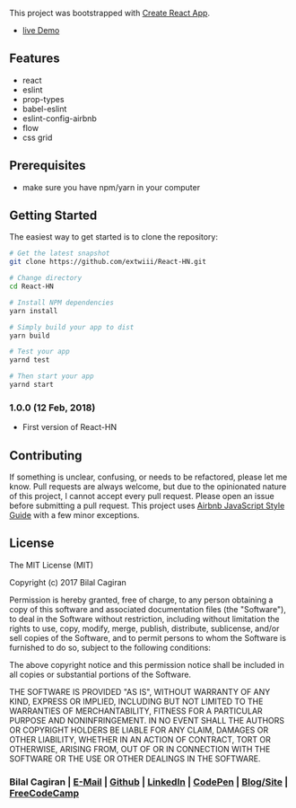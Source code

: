 This project was bootstrapped with [Create React App](https://github.com/facebookincubator/create-react-app).

- [live Demo](https://extwiii-hn.herokuapp.com/)

Features
--------
- react 
- eslint
- prop-types
- babel-eslint
- eslint-config-airbnb
- flow
- css grid

Prerequisites
-------------
- make sure you have npm/yarn in your computer

Getting Started
-------------

The easiest way to get started is to clone the repository:

```bash
# Get the latest snapshot
git clone https://github.com/extwiii/React-HN.git

# Change directory
cd React-HN

# Install NPM dependencies
yarn install 

# Simply build your app to dist
yarn build

# Test your app 
yarnd test

# Then start your app 
yarnd start

```

### 1.0.0 (12 Feb, 2018)
- First version of React-HN

Contributing
------------

If something is unclear, confusing, or needs to be refactored, please let me know.
Pull requests are always welcome, but due to the opinionated nature of this
project, I cannot accept every pull request. Please open an issue before
submitting a pull request. This project uses
[Airbnb JavaScript Style Guide](https://github.com/airbnb/javascript) with a
few minor exceptions.

License
-------

The MIT License (MIT)

Copyright (c) 2017 Bilal Cagiran

Permission is hereby granted, free of charge, to any person obtaining a copy of this software and associated documentation files (the "Software"), to deal in the Software without restriction, including without limitation the rights to use, copy, modify, merge, publish, distribute, sublicense, and/or sell copies of the Software, and to permit persons to whom the Software is furnished to do so, subject to the following conditions:

The above copyright notice and this permission notice shall be included in all copies or substantial portions of the Software.

THE SOFTWARE IS PROVIDED "AS IS", WITHOUT WARRANTY OF ANY KIND, EXPRESS OR IMPLIED, INCLUDING BUT NOT LIMITED TO THE WARRANTIES OF MERCHANTABILITY, FITNESS FOR A PARTICULAR PURPOSE AND NONINFRINGEMENT. IN NO EVENT SHALL THE AUTHORS OR COPYRIGHT HOLDERS BE LIABLE FOR ANY CLAIM, DAMAGES OR OTHER LIABILITY, WHETHER IN AN ACTION OF CONTRACT, TORT OR OTHERWISE, ARISING FROM, OUT OF OR IN CONNECTION WITH THE SOFTWARE OR THE USE OR OTHER DEALINGS IN THE SOFTWARE.



### Bilal Cagiran  | [E-Mail](mailto:bcagiran@hotmail.com) | [Github](https://github.com/extwiii/) | [LinkedIn](https://linkedin.com/in/bilalcagiran) | [CodePen](http://codepen.io/extwiii/) | [Blog/Site](http://bilalcagiran.com) | [FreeCodeCamp](https://www.freecodecamp.com/extwiii) 

